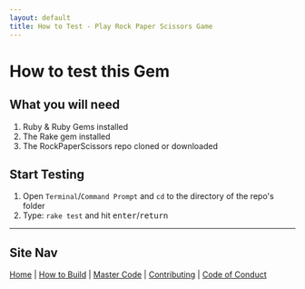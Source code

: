 ```yaml
---
layout: default
title: How to Test - Play Rock Paper Scissors Game
---
```


How to test this Gem
====================

What you will need
------------------

1. Ruby &amp; Ruby Gems installed
2. The Rake gem installed
3. The RockPaperScissors repo cloned or downloaded

## Start Testing

1. Open `Terminal`/`Command Prompt` and `cd` to the directory of the repo's folder
2. Type: `rake test` and hit <kbd>enter</kbd>/<kbd>return</kbd>

-----------

## Site Nav

[Home](./) | [How to Build](How_to_Build) | [Master Code](Code) | [Contributing](CONTRIBUTING) | [Code of Conduct](CODE_OF_CONDUCT)
